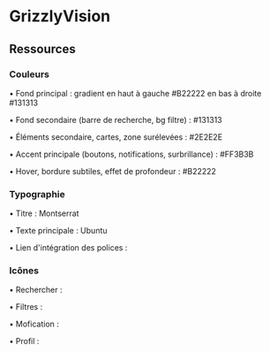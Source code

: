 # GrizzlyVision

## Ressources

### Couleurs

• Fond principal : gradient en haut à gauche #B22222 en bas à droite #131313

• Fond secondaire (barre de recherche, bg filtre) : #131313

• Éléments secondaire, cartes, zone surélevées : #2E2E2E

• Accent principale (boutons, notifications, surbrillance) : #FF3B3B

• Hover, bordure subtiles, effet de profondeur : #B22222

### Typographie

• Titre : Montserrat

• Texte principale : Ubuntu

• Lien d'intégration des polices : <link href="https://fonts.googleapis.com/css2?family=Montserrat:wght@100;300;400;500;700&family=Ubuntu:wght@300;400;500;700&display=swap" rel="stylesheet">

### Icônes

• Rechercher : <i class="fa-solid fa-magnifying-glass"></i>

• Filtres : <i class="fa-solid fa-align-left"></i>

• Mofication : <i class="fa-solid fa-pencil"></i>

• Profil : <i class="fa-solid fa-user"></i>